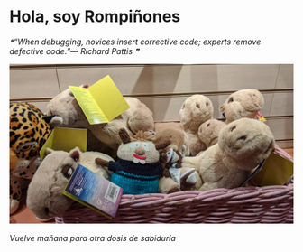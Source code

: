 # Hola, soy Rompiñones

<!--STARTS_HERE_QUOTE_README-->
<i>❝“When debugging, novices insert corrective code; experts remove defective code.”— Richard Pattis   ❞</i>
<!--ENDS_HERE_QUOTE_README-->

<!--START_SECTION:update_image-->
![alt text](https://raw.githubusercontent.com/focaalvarez/rompinones/main/.github/images/IMG_20220428_210615.jpg?raw=true)
<!--END_SECTION:update_image-->

*Vuelve mañana para otra dosis de sabiduría*
